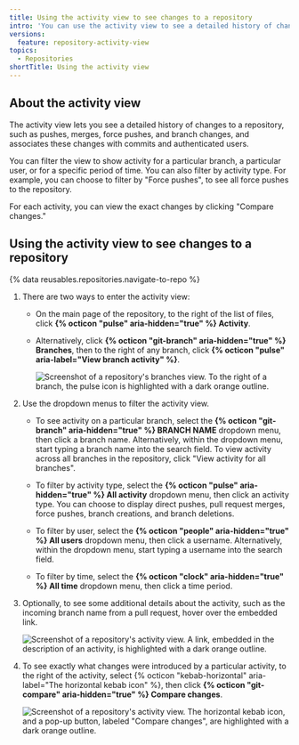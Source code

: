 ```yaml
---
title: Using the activity view to see changes to a repository
intro: 'You can use the activity view to see a detailed history of changes to your repository.'
versions:
  feature: repository-activity-view
topics:
  - Repositories
shortTitle: Using the activity view
---
```


## About the activity view

The activity view lets you see a detailed history of changes to a repository, such as pushes, merges, force pushes, and branch changes, and associates these changes with commits and authenticated users.

You can filter the view to show activity for a particular branch, a particular user, or for a specific period of time. You can also filter by activity type. For example, you can choose to filter by "Force pushes", to see all force pushes to the repository.

For each activity, you can view the exact changes by clicking "Compare changes."

## Using the activity view to see changes to a repository

{% data reusables.repositories.navigate-to-repo %}
1. There are two ways to enter the activity view:
   - On the main page of the repository, to the right of the list of files, click **{% octicon "pulse" aria-hidden="true" %} Activity**.

   - Alternatively, click **{% octicon "git-branch" aria-hidden="true" %} Branches**, then to the right of any branch, click **{% octicon "pulse" aria-label="View branch activity" %}**.

     ![Screenshot of a repository's branches view. To the right of a branch, the pulse icon is highlighted with a dark orange outline.](/assets/images/help/graphs/activity-view-icon.png)

1. Use the dropdown menus to filter the activity view.
   - To see activity on a particular branch, select the **{% octicon "git-branch" aria-hidden="true" %} BRANCH NAME** dropdown menu, then click a branch name. Alternatively, within the dropdown menu, start typing a branch name into the search field. To view activity across all branches in the repository, click "View activity for all branches".

   - To filter by activity type, select the **{% octicon "pulse" aria-hidden="true" %} All activity** dropdown menu, then click an activity type. You can choose to display direct pushes, pull request merges, force pushes, branch creations, and branch deletions.

   - To filter by user, select the **{% octicon "people" aria-hidden="true" %} All users** dropdown menu, then click a username. Alternatively, within the dropdown menu, start typing a username into the search field.

   - To filter by time, select the **{% octicon "clock" aria-hidden="true" %} All time** dropdown menu, then click a time period.

1. Optionally, to see some additional details about the activity, such as the incoming branch name from a pull request, hover over the embedded link.

   ![Screenshot of a repository's activity view. A link, embedded in the description of an activity, is highlighted with a dark orange outline.](/assets/images/help/graphs/activity-view-embedded-link.png)

1. To see exactly what changes were introduced by a particular activity, to the right of the activity, select {% octicon "kebab-horizontal" aria-label="The horizontal kebab icon" %}, then click **{% octicon "git-compare" aria-hidden="true" %} Compare changes**.

   ![Screenshot of a repository's activity view. The horizontal kebab icon, and a pop-up button, labeled "Compare changes", are highlighted with a dark orange outline.](/assets/images/help/graphs/activity-view-compare-changes.png)
